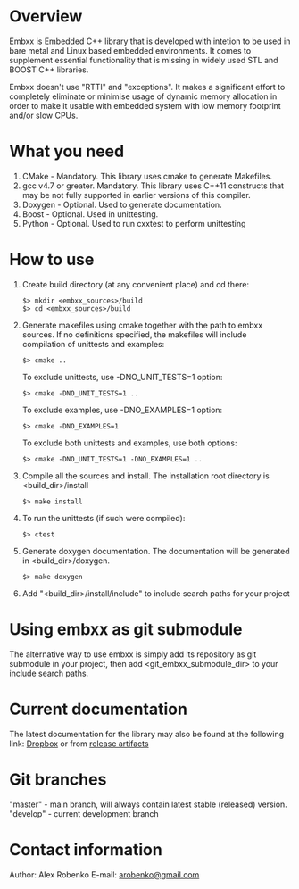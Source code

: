 # Overview
Embxx is Embedded C++ library that is developed with intetion to be used in 
bare metal and Linux based embedded environments. It comes to supplement 
essential functionality that is missing in widely used STL and BOOST C++ 
libraries.

Embxx doesn't use "RTTI" and "exceptions". It makes a significant effort to 
completely eliminate or minimise usage of dynamic memory allocation in order 
to make it usable with embedded system with low memory footprint and/or slow 
CPUs.

# What you need
1. CMake - Mandatory. This library uses cmake to generate Makefiles.
2. gcc v4.7 or greater. Mandatory. This library uses C++11 constructs that may 
   be not fully supported in earlier versions of this compiler.
3. Doxygen - Optional. Used to generate documentation.
4. Boost - Optional. Used in unittesting. 
5. Python - Optional. Used to run cxxtest to perform unittesting

# How to use
1. Create build directory (at any convenient place) and cd there:
   ```
   $> mkdir <embxx_sources>/build
   $> cd <embxx_sources>/build
   ```
2. Generate makefiles using cmake together with the path to embxx sources. 
   If no definitions specified, the makefiles will include compilation of 
   unittests and examples:
   ```
   $> cmake ..
   ```
   To exclude unittests, use -DNO_UNIT_TESTS=1 option:
   ```
   $> cmake -DNO_UNIT_TESTS=1 ..
   ```
   To exclude examples, use -DNO_EXAMPLES=1 option:
   ```
   $> cmake -DNO_EXAMPLES=1
   ```
   To exclude both unittests and examples, use both options:
   ```
   $> cmake -DNO_UNIT_TESTS=1 -DNO_EXAMPLES=1 ..
   ```
3. Compile all the sources and install. The installation root directory is
   <build_dir>/install
   ```
   $> make install
   ```
4. To run the unittests (if such were compiled):
   ```
   $> ctest
   ```
5. Generate doxygen documentation. The documentation will be generated in 
   <build_dir>/doxygen.
   ```
   $> make doxygen 
   ```
6. Add "<build_dir>/install/include" to include search paths for your project 
 
# Using embxx as git submodule
The alternative way to use embxx is simply add its repository as git submodule
in your project, then add <git_embxx_submodule_dir> to your include search paths.

# Current documentation
The latest documentation for the library may also be found at the following link:
[Dropbox](https://www.dropbox.com/s/feknhqmxroxnsi9/doc_embxx.tar.gz) or from
[release artifacts](https://github.com/arobenko/embxx/releases)

# Git branches
"master" - main branch, will always contain latest stable (released) version.
"develop" - current development branch

# Contact information
Author: Alex Robenko
E-mail: arobenko@gmail.com
